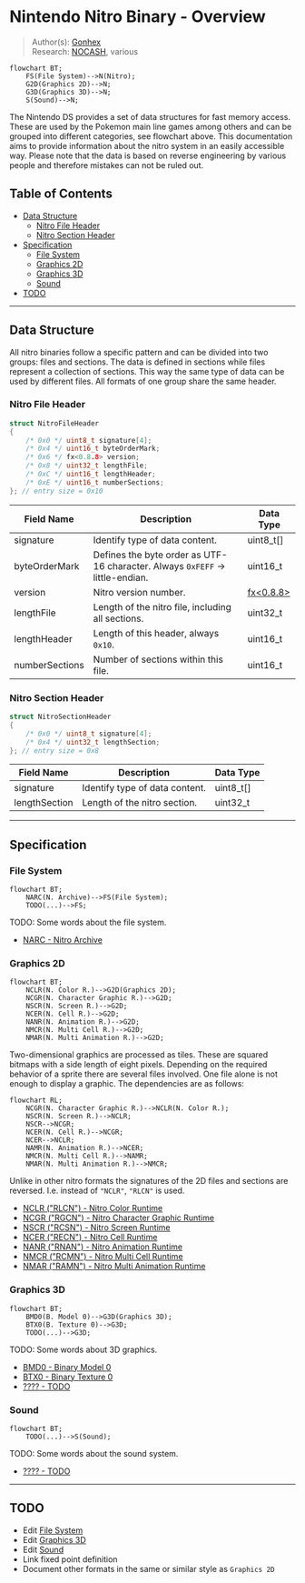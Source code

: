 # Nintendo Nitro Binary - Overview
> Author(s): [Gonhex](https://github.com/Gonhex) <br />
> Research: [NOCASH](https://problemkaputt.de), various

```mermaid
flowchart BT;
    FS(File System)-->N(Nitro);
    G2D(Graphics 2D)-->N;
    G3D(Graphics 3D)-->N;
    S(Sound)-->N;
```
The Nintendo DS provides a set of data structures for fast memory access. These are used by the Pokemon main line games among others and can be grouped into different categories, see flowchart above. This documentation aims to provide information about the nitro system in an easily accessible way. Please note that the data is based on reverse engineering by various people and therefore mistakes can not be ruled out.

## Table of Contents
* [Data Structure](#data-structure)
  * [Nitro File Header](#nitro-file-header)
  * [Nitro Section Header](#nitro-section-header)
* [Specification](#specification)
  * [File System](#file-system)
  * [Graphics 2D](#graphics-2d)
  * [Graphics 3D](#graphics-3d)
  * [Sound](#sound)
* [TODO](#todo)
---

## Data Structure
All nitro binaries follow a specific pattern and can be divided into two groups: files and sections. The data is defined in sections while files represent a collection of sections. This way the same type of data can be used by different files. All formats of one group share the same header.

### Nitro File Header
```c
struct NitroFileHeader
{
    /* 0x0 */ uint8_t signature[4];
    /* 0x4 */ uint16_t byteOrderMark;
    /* 0x6 */ fx<0.8.8> version;
    /* 0x8 */ uint32_t lengthFile;
    /* 0xC */ uint16_t lengthHeader;
    /* 0xE */ uint16_t numberSections;
}; // entry size = 0x10
```
| Field Name     | Description                                                                             | Data Type |
|----------------|-----------------------------------------------------------------------------------------|-----------|
| signature      | Identify type of data content.                                                          | uint8_t[] |
| byteOrderMark  | Defines the byte order as UTF-16 character. Always `0xFEFF` -> little-endian.           | uint16_t  |
| version        | Nitro version number.                                                                   | [fx<0.8.8>](path-to-fixed-point-definition) |
| lengthFile     | Length of the nitro file, including all sections.                                       | uint32_t  |
| lengthHeader   | Length of this header, always `0x10`.                                                   | uint16_t  |
| numberSections | Number of sections within this file.                                                    | uint16_t  |

### Nitro Section Header
```c
struct NitroSectionHeader
{
    /* 0x0 */ uint8_t signature[4];
    /* 0x4 */ uint32_t lengthSection;
}; // entry size = 0x8
```
| Field Name     | Description                                                                             | Data Type |
|----------------|-----------------------------------------------------------------------------------------|-----------|
| signature      | Identify type of data content.                                                          | uint8_t[] |
| lengthSection  | Length of the nitro section.                                                            | uint32_t  |

---
## Specification

### File System
```mermaid
flowchart BT;
    NARC(N. Archive)-->FS(File System);
    TODO(...)-->FS;
```
TODO: Some words about the file system.
* [NARC - Nitro Archive](file_system/file_narc.md)

### Graphics 2D
```mermaid
flowchart BT;
    NCLR(N. Color R.)-->G2D(Graphics 2D);
    NCGR(N. Character Graphic R.)-->G2D;
    NSCR(N. Screen R.)-->G2D;
    NCER(N. Cell R.)-->G2D;
    NANR(N. Animation R.)-->G2D;
    NMCR(N. Multi Cell R.)-->G2D;
    NMAR(N. Multi Animation R.)-->G2D;
```
Two-dimensional graphics are processed as tiles. These are squared bitmaps with a side length of eight pixels. Depending on the required behavior of a sprite there are several files involved. One file alone is not enough to display a graphic. The dependencies are as follows:
```mermaid
flowchart RL;
    NCGR(N. Character Graphic R.)-->NCLR(N. Color R.);
    NSCR(N. Screen R.)-->NCLR;
    NSCR-->NCGR;
    NCER(N. Cell R.)-->NCGR;
    NCER-->NCLR;
    NAMR(N. Animation R.)-->NCER;
    NMCR(N. Multi Cell R.)-->NAMR;
    NMAR(N. Multi Animation R.)-->NMCR;
```
Unlike in other nitro formats the signatures of the 2D files and sections are reversed. I.e. instead of `"NCLR"`, `"RLCN"` is used.
* [NCLR ("RLCN") - Nitro Color Runtime](graphics_2d/file_nclr.md)
* [NCGR ("RGCN") - Nitro Character Graphic Runtime](graphics_2d/file_ncgr.md)
* [NSCR ("RCSN") - Nitro Screen Runtime](graphics_2d/file_nscr.md)
* [NCER ("RECN") - Nitro Cell Runtime](graphics_2d/file_ncer.md)
* [NANR ("RNAN") - Nitro Animation Runtime](graphics_2d/file_nanr.md)
* [NMCR ("RCMN") - Nitro Multi Cell Runtime](graphics_2d/file_nmcr.md)
* [NMAR ("RAMN") - Nitro Multi Animation Runtime](graphics_2d/file_nmar.md)

### Graphics 3D
```mermaid
flowchart BT;
    BMD0(B. Model 0)-->G3D(Graphics 3D);
    BTX0(B. Texture 0)-->G3D;
    TODO(...)-->G3D;
```
TODO: Some words about 3D graphics.
* [BMD0 - Binary Model 0](graphics_3d/file_bmd0.md)
* [BTX0 - Binary Texture 0](graphics_3d/file_btx0.md)
* [???? - TODO](graphics_3d/file_.md)

### Sound
```mermaid
flowchart BT;
    TODO(...)-->S(Sound);
```
TODO: Some words about the sound system.
* [???? - TODO](sound/file_.md)

---
## TODO
* Edit [File System](#file-system)
* Edit [Graphics 3D](#graphics-3d)
* Edit [Sound](#sound)
* Link fixed point definition
* Document other formats in the same or similar style as `Graphics 2D`
